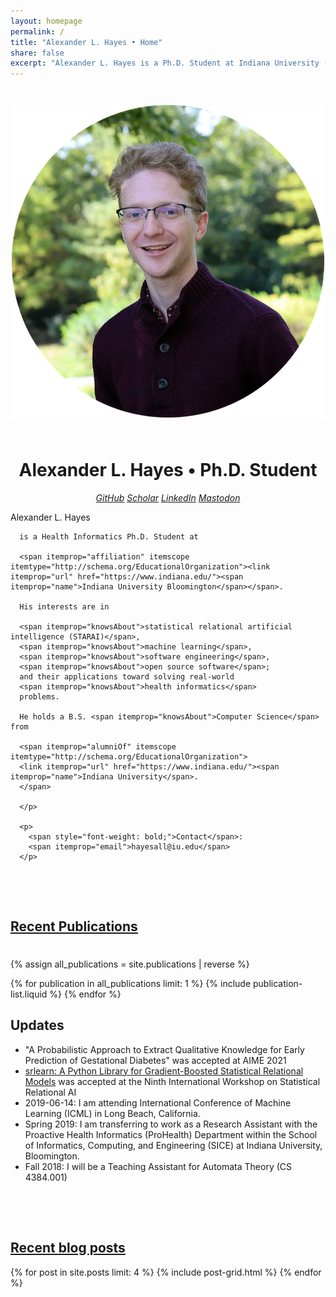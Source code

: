 ```yaml
---
layout: homepage
permalink: /
title: "Alexander L. Hayes • Home"
share: false
excerpt: "Alexander L. Hayes is a Ph.D. Student at Indiana University (IU) Bloomington studying Health Informatics."
---
```


<div itemscope itemtype="http://schema.org/Person">

  <div class="homepage-intro" style="align: center;">
    <img itemprop="image" src="/images/Alexander_Hayes.png" style="display: block; margin: auto; padding-top: 2em; padding-bottom: 2em;">
  </div>

  <div class="homepage-second">
    <center>
    <h1>Alexander L. Hayes • Ph.D. Student</h1>
    <link itemprop="url" href="https://hayesall.com">
    <a itemprop="sameAs" href="https://github.com/hayesall/" class="btn-social github"><i class="icons fa fa-github fa-2x"> GitHub</i></a>
    <a itemprop="sameAs" href="https://scholar.google.com/citations?user=eAys7JgAAAAJ&hl=en" class="btn-social twitter"><i class="icons ai ai-google-scholar ai-2x"> Scholar</i></a>
    <a itemprop="sameAs" href="https://www.linkedin.com/in/alexanderlhayes/" class="btn-social linkedin"><i class="icons fa fa-linkedin fa-2x"> LinkedIn</i></a>
    <a rel="me" href="https://vis.social/@hayesall" class="btn-social"><i class="icons fa fa-paint-brush fa-2x"> Mastodon</i></a>
    </center>
  </div>

  <div class="homepage-third">
    <p>
      <span itemprop="name">Alexander L. Hayes</span>

      is a Health Informatics Ph.D. Student at

      <span itemprop="affiliation" itemscope itemtype="http://schema.org/EducationalOrganization"><link itemprop="url" href="https://www.indiana.edu/"><span itemprop="name">Indiana University Bloomington</span></span>.

      His interests are in

      <span itemprop="knowsAbout">statistical relational artificial intelligence (STARAI)</span>,
      <span itemprop="knowsAbout">machine learning</span>,
      <span itemprop="knowsAbout">software engineering</span>,
      <span itemprop="knowsAbout">open source software</span>;
      and their applications toward solving real-world
      <span itemprop="knowsAbout">health informatics</span>
      problems.

      He holds a B.S. <span itemprop="knowsAbout">Computer Science</span> from

      <span itemprop="alumniOf" itemscope itemtype="http://schema.org/EducationalOrganization">
      <link itemprop="url" href="https://www.indiana.edu/"><span itemprop="name">Indiana University</span>.
      </span>

      </p>

      <p>
        <span style="font-weight: bold;">Contact</span>:
        <span itemprop="email">hayesall@iu.edu</span>
      </p>
  </div>
</div>

<div class="homepage-fourth">

<a href="{{ site.url }}/publications/"><h2 style="padding-bottom: 1em; padding-top: 3em; text-decoration: underline;">Recent Publications</h2></a>

{% assign all_publications = site.publications | reverse %}

{% for publication in all_publications limit: 1 %}
  {% include publication-list.liquid %}
{% endfor %}

<h2>Updates</h2>

<ul>
<li>"A Probabilistic Approach to Extract Qualitative Knowledge for Early Prediction of Gestational Diabetes" was accepted at AIME 2021</li>
<li><a href="https://github.com/hayesall/srlearn/">srlearn: A Python Library for Gradient-Boosted Statistical Relational Models</a> was accepted at the Ninth International Workshop on Statistical Relational AI</li>
<li>2019-06-14: I am attending International Conference of Machine Learning (ICML) in Long Beach, California.</li>
<li>Spring 2019: I am transferring to work as a Research Assistant with the Proactive Health Informatics (ProHealth) Department within the School of Informatics, Computing, and Engineering (SICE) at Indiana University, Bloomington.</li>
<li>Fall 2018: I will be a Teaching Assistant for Automata Theory (CS 4384.001)</li>
</ul>

<a href="{{ site.url }}/blog/"><h2 style="padding-top: 3em; text-decoration: underline;">Recent blog posts</h2></a>

<div class="tiles">
{% for post in site.posts limit: 4 %}
	{% include post-grid.html %}
{% endfor %}
</div><!-- /.tiles -->

</div>
